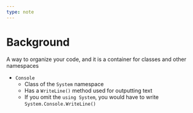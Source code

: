 ```yaml
---
type: note
---
```

# Background
A way to organize your code, and it is a container for classes and other namespaces

- `Console`
	- Class of the `System` namespace
	- Has a `WriteLine()` method used for outputting text
	- If you omit the `using System`, you would have to write `System.Console.WriteLine()`